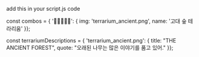 add this in your script.js code

const combos = { '🌳🌳🌳🌲💧': { img: 'terrarium_ancient.png', name: '고대 숲 테라리움' }};

const terrariumDescriptions = { 'terrarium_ancient.png': { title: "THE ANCIENT FOREST", quote: "오래된 나무는 많은 이야기를 품고 있어." }};
